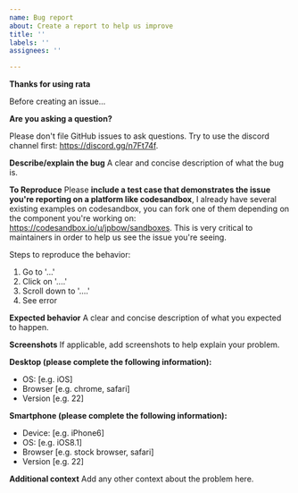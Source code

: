 ```yaml
---
name: Bug report
about: Create a report to help us improve
title: ''
labels: ''
assignees: ''

---
```


**Thanks for using rata**

Before creating an issue...

**Are you asking a question?**

Please don't file GitHub issues to ask questions.
Try to use the discord channel first: https://discord.gg/n7Ft74f.

**Describe/explain the bug**
A clear and concise description of what the bug is.

**To Reproduce**
Please **include a test case that demonstrates the issue you're reporting on a platform like codesandbox**, I already have several existing examples on codesandbox, you can fork one of them
depending on the component you're working on: https://codesandbox.io/u/jpbow/sandboxes.
This is very critical to maintainers in order to help us see the issue you're seeing.

Steps to reproduce the behavior:
1. Go to '...'
2. Click on '....'
3. Scroll down to '....'
4. See error

**Expected behavior**
A clear and concise description of what you expected to happen.

**Screenshots**
If applicable, add screenshots to help explain your problem.

**Desktop (please complete the following information):**
 - OS: [e.g. iOS]
 - Browser [e.g. chrome, safari]
 - Version [e.g. 22]

**Smartphone (please complete the following information):**
 - Device: [e.g. iPhone6]
 - OS: [e.g. iOS8.1]
 - Browser [e.g. stock browser, safari]
 - Version [e.g. 22]

**Additional context**
Add any other context about the problem here.
